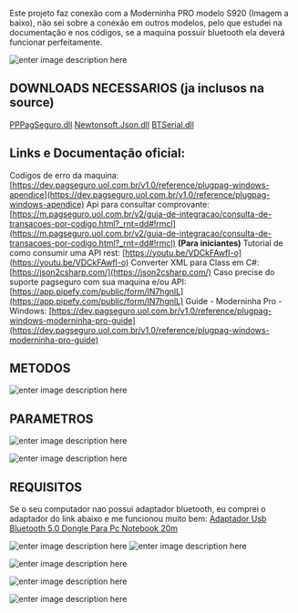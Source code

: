 Este projeto faz conexão com a Moderninha PRO modelo S920 (Imagem a baixo), não sei sobre a conexão em outros modelos, pelo que estudei na documentação e nos códigos, se a maquina possuir bluetooth ela deverá funcionar perfeitamente.

![enter image description here](https://br.mobiletransaction.org/wp-content/uploads/2022/03/moderninha-pro-desligada.jpg)


## DOWNLOADS NECESSARIOS (ja inclusos na source)
[PPPagSeguro.dll](https://www.mediafire.com/file/i5ke8y87c6kqeys/PPPagSeguro.dll/file)
[Newtonsoft.Json.dll](https://www.mediafire.com/file/r7lty4untug5fac/Newtonsoft.Json.dll/file)
[BTSerial.dll](https://www.mediafire.com/file/bq6k1df8di8zalo/BTSerial.dll/file)

## Links e Documentação oficial:

Codigos de erro da maquina: [https://dev.pagseguro.uol.com.br/v1.0/reference/plugpag-windows-apendice](https://dev.pagseguro.uol.com.br/v1.0/reference/plugpag-windows-apendice)
Api para consultar comprovante: [https://m.pagseguro.uol.com.br/v2/guia-de-integracao/consulta-de-transacoes-por-codigo.html?_rnt=dd#!rmcl](https://m.pagseguro.uol.com.br/v2/guia-de-integracao/consulta-de-transacoes-por-codigo.html?_rnt=dd#!rmcl)
**(Para iniciantes)** Tutorial de como consumir uma API rest: [https://youtu.be/VDCkFAwfI-o](https://youtu.be/VDCkFAwfI-o)
Converter XML para Class em C#: [https://json2csharp.com/](https://json2csharp.com/)
Caso precise do suporte pagseguro com sua maquina e/ou API: [https://app.pipefy.com/public/form/lN7hgnlL](https://app.pipefy.com/public/form/lN7hgnlL)
Guide - Moderninha Pro - Windows: [https://dev.pagseguro.uol.com.br/v1.0/reference/plugpag-windows-moderninha-pro-guide](https://dev.pagseguro.uol.com.br/v1.0/reference/plugpag-windows-moderninha-pro-guide)


## METODOS
![enter image description here](https://i.imgur.com/6mq7zVq.png)

## PARAMETROS
![enter image description here](https://i.imgur.com/VQfzLLi.png)

![enter image description here](https://i.imgur.com/IPr6G7g.png)


## REQUISITOS
Se o seu computador nao possui adaptador bluetooth, eu comprei o adaptador do link abaixo e me funcionou muito bem:
[Adaptador Usb Bluetooth 5.0 Dongle Para Pc Notebook 20m](https://produto.mercadolivre.com.br/MLB-2175819258-adaptador-usb-bluetooth-50-dongle-para-pc-notebook-20m-_JM)

![enter image description here](https://i.imgur.com/YtVW74h.png)
![enter image description here](https://files.readme.io/44d4923-Capture.PNG)

![enter image description here](https://i.imgur.com/P5GP3si.png)


![enter image description here](https://i.imgur.com/NgHDah4.png)


![enter image description here](https://i.imgur.com/aCYgvLa.png)

